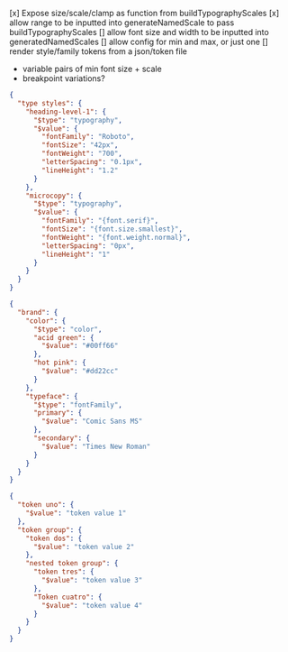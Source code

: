 [x] Expose size/scale/clamp as function from buildTypographyScales
[x] allow range to be inputted into generateNamedScale to pass buildTypographyScales
[] allow font size and width to be inputted into generatedNamedScales
[] allow config for min and max, or just one
[] render style/family tokens from a json/token file

- variable pairs of min font size + scale
- breakpoint variations?

```json
{
  "type styles": {
    "heading-level-1": {
      "$type": "typography",
      "$value": {
        "fontFamily": "Roboto",
        "fontSize": "42px",
        "fontWeight": "700",
        "letterSpacing": "0.1px",
        "lineHeight": "1.2"
      }
    },
    "microcopy": {
      "$type": "typography",
      "$value": {
        "fontFamily": "{font.serif}",
        "fontSize": "{font.size.smallest}",
        "fontWeight": "{font.weight.normal}",
        "letterSpacing": "0px",
        "lineHeight": "1"
      }
    }
  }
}
```

```json
{
  "brand": {
    "color": {
      "$type": "color",
      "acid green": {
        "$value": "#00ff66"
      },
      "hot pink": {
        "$value": "#dd22cc"
      }
    },
    "typeface": {
      "$type": "fontFamily",
      "primary": {
        "$value": "Comic Sans MS"
      },
      "secondary": {
        "$value": "Times New Roman"
      }
    }
  }
}
```

```json
{
  "token uno": {
    "$value": "token value 1"
  },
  "token group": {
    "token dos": {
      "$value": "token value 2"
    },
    "nested token group": {
      "token tres": {
        "$value": "token value 3"
      },
      "Token cuatro": {
        "$value": "token value 4"
      }
    }
  }
}
```
